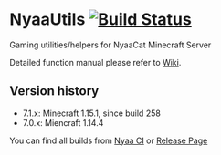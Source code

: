 # NyaaUtils [![Build Status](https://ci.nyaacat.com/job/NyaaUtils/badge/icon)](https://ci.nyaacat.com/job/NyaaUtils/)

Gaming utilities/helpers for NyaaCat Minecraft Server

Detailed function manual please refer to [Wiki](https://github.com/NyaaCat/NyaaUtils/wiki).

## Version history
- 7.1.x: Minecraft 1.15.1, since build 258
- 7.0.x: Miencraft 1.14.4

You can find all builds from [Nyaa CI](https://ci.nyaacat.com/job/NyaaUtils/) or
[Release Page](https://github.com/NyaaCat/NyaaUtils/releases)
